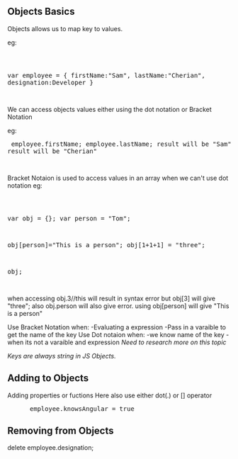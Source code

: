 ## Objects Basics

Objects allows us to map key to values.

eg: <pre>

var employee = {
firstName:"Sam",
lastName:"Cherian",
designation:Developer
}

</pre>

We can access objects values either using the dot notation or Bracket Notation

eg:<pre>
employee.firstName;
employee.lastName;
result will be "Sam"
result will be "Cherian"

</pre>

Bracket Notaion is used to access values in an array when we can't use dot notation
eg:<pre>

var obj = {};
var person = "Tom";

obj[person]="This is a person";
obj[1+1+1] = "three";

obj;

</pre>

when accessing
obj.3//this will result in syntax error
but obj[3] will give "three";
also obj.person will also give error.
using obj[person] will give "This is a person"

Use Bracket Notation when:
-Evaluating a expression
-Pass in a varaible to get the name of the key
Use Dot notaion when:
-we know name of the key
-when its not a varaible and expression
<i>Need to research more on this topic</i>

<em>Keys are always string in JS Objects.</em>

## Adding to Objects

Adding properties or fuctions
Here also use either dot(.) or [] operator

<pre>
      employee.knowsAngular = true
</pre>

## Removing from Objects

delete employee.designation;
